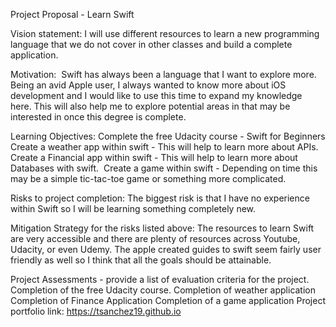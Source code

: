 Project Proposal - Learn Swift

Vision statement:
I will use different resources to learn a new programming language that we do not cover in other classes and build a complete application. 

Motivation: 
Swift has always been a language that I want to explore more. Being an avid Apple user, I always wanted to know more about iOS development and I would like to use this time to expand my knowledge here. This will also help me to explore potential areas in that may be interested in once this degree is complete. 

Learning Objectives:
Complete the free Udacity course - Swift for Beginners
Create a weather app within swift - This will help to learn more about APIs.
Create a Financial app within swift - This will help to learn more about Databases with swift. 
Create a game within swift - Depending on time this may be a simple tic-tac-toe game or something more complicated. 

Risks to project completion:
The biggest risk is that I have no experience within Swift so I will be learning something completely new. 

Mitigation Strategy for the risks listed above:
The resources to learn Swift are very accessible and there are plenty of resources across Youtube, Udacity, or even Udemy. The apple created guides to swift seem fairly user friendly as well so I think that all the goals should be attainable. 

Project Assessments - provide a list of evaluation criteria for the project.
Completion of the free Udacity course.
Completion of weather application
Completion of Finance Application
Completion of a game application
Project portfolio link: https://tsanchez19.github.io
